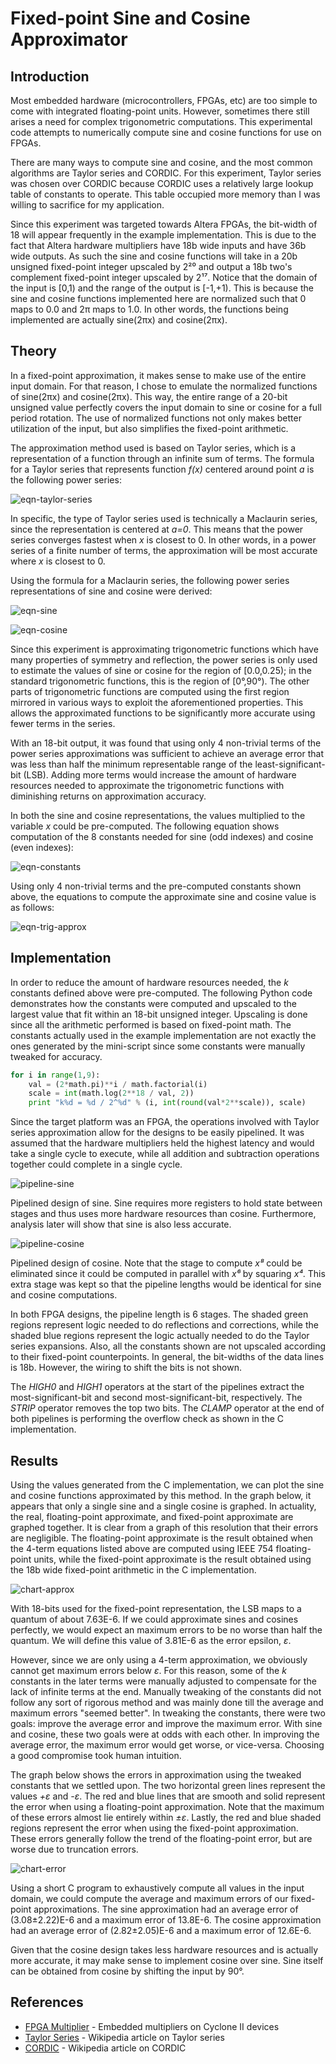 # Fixed-point Sine and Cosine Approximator #

## Introduction ##

Most embedded hardware (microcontrollers, FPGAs, etc) are too simple to come
with integrated floating-point units. However, sometimes there still arises a
need for complex trigonometric computations. This experimental code attempts to
numerically compute sine and cosine functions for use on FPGAs.

There are many ways to compute sine and cosine, and the most common algorithms
are Taylor series and CORDIC. For this experiment, Taylor series was chosen
over CORDIC because CORDIC uses a relatively large lookup table of constants
to operate. This table occupied more memory than I was willing to sacrifice for
my application.

Since this experiment was targeted towards Altera FPGAs, the bit-width of 18
will appear frequently in the example implementation. This is due to the fact
that Altera hardware multipliers have 18b wide inputs and have 36b wide outputs.
As such the sine and cosine functions will take in a 20b unsigned fixed-point
integer upscaled by 2²⁰ and output a 18b two's complement fixed-point integer
upscaled by 2¹⁷. Notice that the domain of the input is [0,1) and the range of
the output is [-1,+1). This is because the sine and cosine functions implemented
here are normalized such that 0 maps to 0.0 and 2π maps to 1.0. In other words,
the functions being implemented are actually sine(2πx) and cosine(2πx).


## Theory ##

In a fixed-point approximation, it makes sense to make use of the entire input
domain. For that reason, I chose to emulate the normalized functions of
sine(2πx) and cosine(2πx). This way, the entire range of a 20-bit unsigned value
perfectly covers the input domain to sine or cosine for a full period rotation.
The use of normalized functions not only makes better utilization of the input,
but also simplifies the fixed-point arithmetic.

The approximation method used is based on Taylor series, which is a
representation of a function through an infinite sum of terms. The formula for
a Taylor series that represents function *f(x)* centered around point *a* is
the following power series:

![eqn-taylor-series](doc/eqn-taylor-series.png)

In specific, the type of Taylor series used is technically a Maclaurin series,
since the representation is centered at *a=0*. This means that the power series
converges fastest when *x* is closest to 0. In other words, in a power series of
a finite number of terms, the approximation will be most accurate where *x* is
closest to 0.

Using the formula for a Maclaurin series, the following power series
representations of sine and cosine were derived:

![eqn-sine](doc/eqn-sine.png)

![eqn-cosine](doc/eqn-cosine.png)

Since this experiment is approximating trigonometric functions which have many
properties of symmetry and reflection, the power series is only used to estimate
the values of sine or cosine for the region of [0.0,0.25); in the standard
trigonometric functions, this is the region of [0°,90°). The other parts of
trigonometric functions are computed using the first region mirrored in various
ways to exploit the aforementioned properties. This allows the approximated
functions to be significantly more accurate using fewer terms in the series.

With an 18-bit output, it was found that using only 4 non-trivial terms of the
power series approximations was sufficient to achieve an average error that
was less than half the minimum representable range of the
least-significant-bit (LSB). Adding more terms would increase the amount of
hardware resources needed to approximate the trigonometric functions with
diminishing returns on approximation accuracy.

In both the sine and cosine representations, the values multiplied to the
variable *x* could be pre-computed. The following equation shows computation of
the 8 constants needed for sine (odd indexes) and cosine (even indexes):

![eqn-constants](doc/eqn-constants.png)

Using only 4 non-trivial terms and the pre-computed constants shown above, the
equations to compute the approximate sine and cosine value is as follows:

![eqn-trig-approx](doc/eqn-trig-approx.png)


## Implementation ##

In order to reduce the amount of hardware resources needed, the *k* constants
defined above were pre-computed. The following Python code demonstrates how the
constants were computed and upscaled to the largest value that fit within an
18-bit unsigned integer. Upscaling is done since all the arithmetic performed
is based on fixed-point math. The constants actually used in the example
implementation are not exactly the ones generated by the mini-script since some
constants were manually tweaked for accuracy.

```python
for i in range(1,9):
    val = (2*math.pi)**i / math.factorial(i)
    scale = int(math.log(2**18 / val, 2))
    print "k%d = %d / 2^%d" % (i, int(round(val*2**scale)), scale)
```

Since the target platform was an FPGA, the operations involved with Taylor
series approximation allow for the designs to be easily pipelined.
It was assumed that the hardware multipliers held the highest latency and would
take a single cycle to execute, while all addition and subtraction operations
together could complete in a single cycle.

![pipeline-sine](doc/pipeline-sine_lite.png)

Pipelined design of sine. Sine requires more registers to hold state between
stages and thus uses more hardware resources than cosine.
Furthermore, analysis later will show that sine is also less accurate.

![pipeline-cosine](doc/pipeline-cosine_lite.png)

Pipelined design of cosine. Note that the stage to compute *x⁸* could be
eliminated since it could be computed in parallel with *x⁶* by squaring *x⁴*.
This extra stage was kept so that the pipeline lengths would be identical for
sine and cosine computations.

In both FPGA designs, the pipeline length is 6 stages. The shaded green regions
represent logic needed to do reflections and corrections, while the shaded blue
regions represent the logic actually needed to do the Taylor series expansions.
Also, all the constants shown are not upscaled according to their fixed-point
counterpoints. In general, the bit-widths of the data lines is 18b.
However, the wiring to shift the bits is not shown.

The *HIGH0* and *HIGH1* operators at the start of the pipelines extract the
most-significant-bit and second most-significant-bit, respectively. The *STRIP*
operator removes the top two bits. The *CLAMP* operator at the end of both
pipelines is performing the overflow check as shown in the C implementation.


## Results ##

Using the values generated from the C implementation, we can plot the sine
and cosine functions approximated by this method. In the graph below, it appears
that only a single sine and a single cosine is graphed. In actuality, the real,
floating-point approximate, and fixed-point approximate are graphed together.
It is clear from a graph of this resolution that their errors are negligible.
The floating-point approximate is the result obtained when the 4-term equations
listed above are computed using IEEE 754 floating-point units, while the
fixed-point approximate is the result obtained using the 18b wide fixed-point
arithmetic in the C implementation.

![chart-approx](doc/chart-approx.png)

With 18-bits used for the fixed-point representation, the LSB maps to a quantum
of about 7.63E-6. If we could approximate sines and cosines perfectly, we would
expect an maximum errors to be no worse than half the quantum. We will define
this value of 3.81E-6 as the error epsilon, *ε*.

However, since we are only using a 4-term approximation, we obviously cannot get
maximum errors below *ε*. For this reason, some of the *k* constants in the later
terms were manually adjusted to compensate for the lack of infinite terms at the
end. Manually tweaking of the constants did not follow any sort of rigorous
method and was mainly done till the average and maximum errors "seemed better".
In tweaking the constants, there were two goals: improve the average error and
improve the maximum error. With sine and cosine, these two goals were at odds
with each other. In improving the average error, the maximum error would get
worse, or vice-versa. Choosing a good compromise took human intuition.

The graph below shows the errors in approximation using the tweaked constants
that we settled upon. The two horizontal green lines represent the values *+ε*
and *-ε*. The red and blue lines that are smooth and solid represent the error
when using a floating-point approximation. Note that the maximum of these errors
almost lie entirely within *±ε*. Lastly, the red and blue shaded regions
represent the error when using the fixed-point approximation. These errors
generally follow the trend of the floating-point error, but are worse due to
truncation errors.

![chart-error](doc/chart-error.png)

Using a short C program to exhaustively compute all values in the input domain,
we could compute the average and maximum errors of our fixed-point
approximations. The sine approximation had an average error of (3.08±2.22)E-6
and a maximum error of 13.8E-6. The cosine approximation had an average error
of (2.82±2.05)E-6 and a maximum error of 12.6E-6.

Given that the cosine design takes less hardware resources and is actually more
accurate, it may make sense to implement cosine over sine. Sine itself can be
obtained from cosine by shifting the input by 90°.


## References ##

* [FPGA Multiplier](http://www.altera.com/literature/hb/cyc2/cyc2_cii51012.pdf) - Embedded multipliers on Cyclone II devices
* [Taylor Series](http://en.wikipedia.org/wiki/Taylor_series) - Wikipedia article on Taylor series
* [CORDIC](http://en.wikipedia.org/wiki/CORDIC) - Wikipedia article on CORDIC
